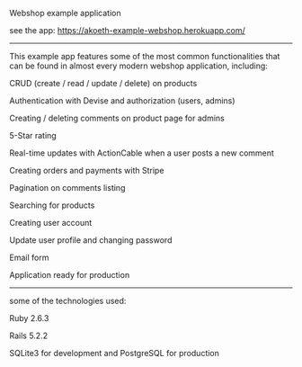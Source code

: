 Webshop example application



see the app: https://akoeth-example-webshop.herokuapp.com/

***************************************************************
This example app features some of the most common functionalities that can be found in almost every modern webshop application, including:

CRUD (create / read / update / delete) on products

Authentication with Devise and authorization (users, admins)

Creating / deleting comments on product page for admins

5-Star rating

Real-time updates with ActionCable when a user posts a new comment

Creating orders and payments with Stripe

Pagination on comments listing

Searching for products

Creating user account

Update user profile and changing password

Email form

Application ready for production
*****************************************************************

some of the technologies used:

Ruby 2.6.3

Rails 5.2.2

SQLite3 for development and PostgreSQL for production


